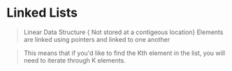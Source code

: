 # Linked Lists

> Linear Data Structure { Not stored at a contigeous location}
> Elements are linked using pointers and linked to one another

> This means that if you'd like to find the Kth element in the list, you will need to iterate through K elements. 